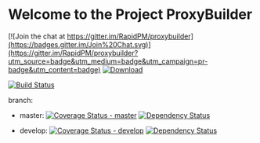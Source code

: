 # Welcome to the Project ProxyBuilder

[![Join the chat at https://gitter.im/RapidPM/proxybuilder](https://badges.gitter.im/Join%20Chat.svg)](https://gitter.im/RapidPM/proxybuilder?utm_source=badge&utm_medium=badge&utm_campaign=pr-badge&utm_content=badge)
[ ![Download](https://api.bintray.com/packages/sven+ruppert/maven/proxybuilder/images/download.svg) ](https://bintray.com/sven%20ruppert/maven/proxybuilder/_latestVersion)

[![Build Status](https://travis-ci.org/RapidPM/proxybuilder.svg?branch=develop)](https://travis-ci.org/RapidPM/proxybuilder)

branch:
+ master:
[![Coverage Status - master](https://coveralls.io/repos/RapidPM/proxybuilder/badge.svg?branch=master)](https://coveralls.io/r/RapidPM/proxybuilder?branch=master)
[![Dependency Status](https://www.versioneye.com/user/projects/55a3ab9532393900210005cc/badge.svg?style=flat)](https://www.versioneye.com/user/projects/55a3ab9532393900210005cc)


+ develop:
[![Coverage Status - develop](https://coveralls.io/repos/RapidPM/proxybuilder/badge.svg?branch=develop)](https://coveralls.io/r/RapidPM/proxybuilder?branch=develop)
[![Dependency Status](https://www.versioneye.com/user/projects/55a3ab9a32393900170005be/badge.svg?style=flat)](https://www.versioneye.com/user/projects/55a3ab9a32393900170005be)